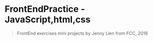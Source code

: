 # FrontEndPractice -  JavaScript,html,css
> FrontEnd exercises mini projects by Jenny Lien from FCC, 2016
> 

